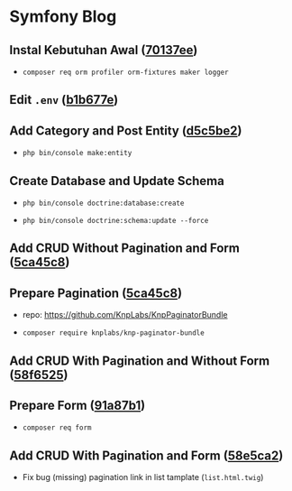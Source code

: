 # Symfony Blog

## Instal Kebutuhan Awal ([70137ee](https://github.com/ad3n/SymfonyBlog/commit/70137ee65c9d3fae4e524e9242d7019df9a3934a))

- `composer req orm profiler orm-fixtures maker logger`

## Edit `.env` ([b1b677e](https://github.com/ad3n/SymfonyBlog/commit/b1b677eec9d764857b5c8da35014862c4f5e29c6))

## Add Category and Post Entity ([d5c5be2](https://github.com/ad3n/SymfonyBlog/commit/d5c5be275153a2769cd80f6d15b5107ed5026cc4))

- `php bin/console make:entity`

## Create Database and Update Schema

- `php bin/console doctrine:database:create`

- `php bin/console doctrine:schema:update --force`

## Add CRUD Without Pagination and Form ([5ca45c8](https://github.com/ad3n/SymfonyBlog/commit/5ca45c8e16e23d64901fcd0d1d861efac62cad5a))

## Prepare Pagination ([5ca45c8](https://github.com/ad3n/SymfonyBlog/commit/5ca45c8e16e23d64901fcd0d1d861efac62cad5a))

- repo: https://github.com/KnpLabs/KnpPaginatorBundle

- `composer require knplabs/knp-paginator-bundle`

## Add CRUD With Pagination and Without Form ([58f6525](https://github.com/ad3n/SymfonyBlog/commit/58f6525f9020229f607c112d78c49c455d0d5271))

## Prepare Form ([91a87b1](https://github.com/ad3n/SymfonyBlog/commit/91a87b1ba66793fe6c4032fc011c9f28994e5047))

- `composer req form`

## Add CRUD With Pagination and Form ([58e5ca2](https://github.com/ad3n/SymfonyBlog/commit/58e5ca21fd44c6dfee57b4b06e7bc5d8008204e9))

- Fix bug (missing) pagination link in list tamplate (`list.html.twig`)
